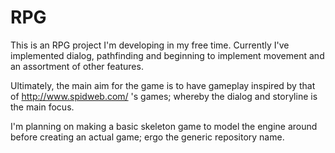 RPG
========

This is an RPG project I'm developing in my free time. Currently I've implemented dialog, pathfinding and beginning to implement movement and an assortment of other features.

Ultimately, the main aim for the game is to have gameplay inspired by that of http://www.spidweb.com/ 's games; whereby the dialog and storyline is the main focus.

I'm planning on making a basic skeleton game to model the engine around before creating an actual game; ergo the generic repository name.

